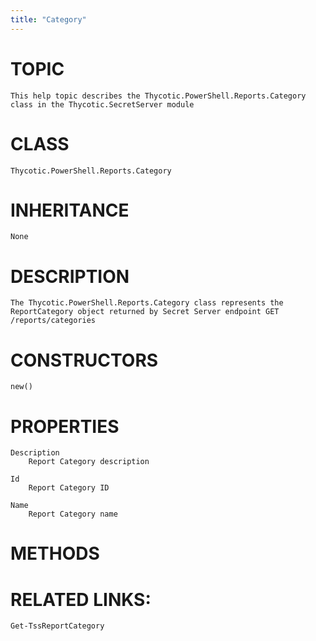 ```yaml
---
title: "Category"
---
```


# TOPIC
    This help topic describes the Thycotic.PowerShell.Reports.Category class in the Thycotic.SecretServer module

# CLASS
    Thycotic.PowerShell.Reports.Category

# INHERITANCE
    None

# DESCRIPTION
    The Thycotic.PowerShell.Reports.Category class represents the ReportCategory object returned by Secret Server endpoint GET /reports/categories

# CONSTRUCTORS
    new()

# PROPERTIES
    Description
        Report Category description

    Id
        Report Category ID

    Name
        Report Category name

# METHODS

# RELATED LINKS:
    Get-TssReportCategory